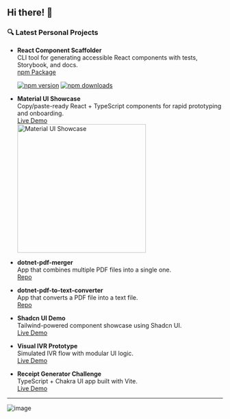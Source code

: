 ## Hi there! 👋


### 🔍 Latest Personal Projects
- **React Component Scaffolder**  
  CLI tool for generating accessible React components with tests, Storybook, and docs.  
  [npm Package](https://www.npmjs.com/package/react-component-scaffolder)
  
  [![npm version](https://img.shields.io/npm/v/react-component-scaffolder.svg)](https://www.npmjs.com/package/react-component-scaffolder)
  [![npm downloads](https://img.shields.io/npm/dm/react-component-scaffolder.svg)](https://www.npmjs.com/package/react-component-scaffolder)

- **Material UI Showcase**  
  Copy/paste-ready React + TypeScript components for rapid prototyping and onboarding.  
  [Live Demo](https://martinmqz.github.io/material-ui-showcase?github=md)  
  [<img width="300" alt="Material UI Showcase" src="https://github.com/user-attachments/assets/26d13b9f-4842-4637-bcc1-90fac4edcc10" />](https://martinmqz.github.io/material-ui-showcase?github=md)

- **dotnet-pdf-merger**  
  App that combines multiple PDF files into a single one.  
  [Repo](https://github.com/martinmqz/dotnet-pdf-merger)

- **dotnet-pdf-to-text-converter**  
  App that converts a PDF file into a text file.  
  [Repo](https://github.com/martinmqz/dotnet-pdf-to-text-converter)

- **Shadcn UI Demo**  
  Tailwind-powered component showcase using Shadcn UI.  
  [Live Demo](https://martinmqz.github.io/shadcn-ui-demo/?github=md)

- **Visual IVR Prototype**  
  Simulated IVR flow with modular UI logic.  
  [Live Demo](https://martinmqz.github.io/visual-ivr-prototype?github=md)

- **Receipt Generator Challenge**  
  TypeScript + Chakra UI app built with Vite.  
  [Live Demo](https://martinmqz.github.io/receipt-generator/?github=md)

---


<!--
**martinmqz/martinmqz** is a ✨ _special_ ✨ repository because its `README.md` (this file) appears on your GitHub profile.

Here are some ideas to get you started:

- 🔭 I’m currently working on ...
- 🌱 I’m currently learning ...
- 👯 I’m looking to collaborate on ...
- 🤔 I’m looking for help with ...
- 💬 Ask me about ...
- 📫 How to reach me: ...
- 😄 Pronouns: ...
- ⚡ Fun fact: ...
-->

![image](https://martinstack.dev/pixel)
